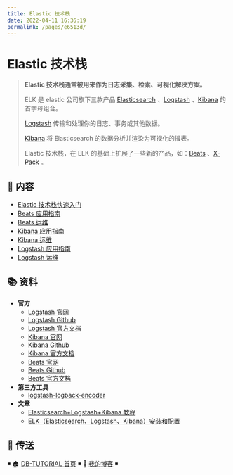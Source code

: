 ```yaml
---
title: Elastic 技术栈
date: 2022-04-11 16:36:19
permalink: /pages/e6513d/
---
```


# Elastic 技术栈

> **Elastic 技术栈通常被用来作为日志采集、检索、可视化解决方案。**
>
> ELK 是 elastic 公司旗下三款产品 [Elasticsearch](https://www.elastic.co/products/elasticsearch) 、[Logstash](https://www.elastic.co/products/logstash) 、[Kibana](https://www.elastic.co/products/kibana) 的首字母组合。
>
> [Logstash](https://www.elastic.co/products/logstash) 传输和处理你的日志、事务或其他数据。
>
> [Kibana](https://www.elastic.co/products/kibana) 将 Elasticsearch 的数据分析并渲染为可视化的报表。
>
> Elastic 技术栈，在 ELK 的基础上扩展了一些新的产品，如：[Beats](https://www.elastic.co/products/beats) 、[X-Pack](https://www.elastic.co/products/x-pack) 。

## 📖 内容

- [Elastic 技术栈快速入门](elastic-quickstart.md)
- [Beats 应用指南](elastic-beats.md)
- [Beats 运维](elastic-beats-ops.md)
- [Kibana 应用指南](elastic-kibana.md)
- [Kibana 运维](elastic-kibana-ops.md)
- [Logstash 应用指南](elastic-logstash.md)
- [Logstash 运维](elastic-logstash-ops.md)

## 📚 资料

- **官方**
  - [Logstash 官网](https://www.elastic.co/cn/products/logstash)
  - [Logstash Github](https://github.com/elastic/logstash)
  - [Logstash 官方文档](https://www.elastic.co/guide/en/logstash/current/index.html)
  - [Kibana 官网](https://www.elastic.co/cn/products/kibana)
  - [Kibana Github](https://github.com/elastic/kibana)
  - [Kibana 官方文档](https://www.elastic.co/guide/en/kibana/current/index.html)
  - [Beats 官网](https://www.elastic.co/cn/products/beats)
  - [Beats Github](https://github.com/elastic/beats)
  - [Beats 官方文档](https://www.elastic.co/guide/en/beats/libbeat/current/index.html)
- **第三方工具**
  - [logstash-logback-encoder](https://github.com/logstash/logstash-logback-encoder)
- **文章**
  - [Elasticsearch+Logstash+Kibana 教程](https://www.cnblogs.com/xing901022/p/4704319.html)
  - [ELK（Elasticsearch、Logstash、Kibana）安装和配置](https://github.com/judasn/Linux-Tutorial/blob/master/ELK-Install-And-Settings.md)

## 🚪 传送

◾ 🏠 [DB-TUTORIAL 首页](https://github.com/dunwu/db-tutorial) ◾ 🎯 [我的博客](https://github.com/dunwu/blog) ◾
